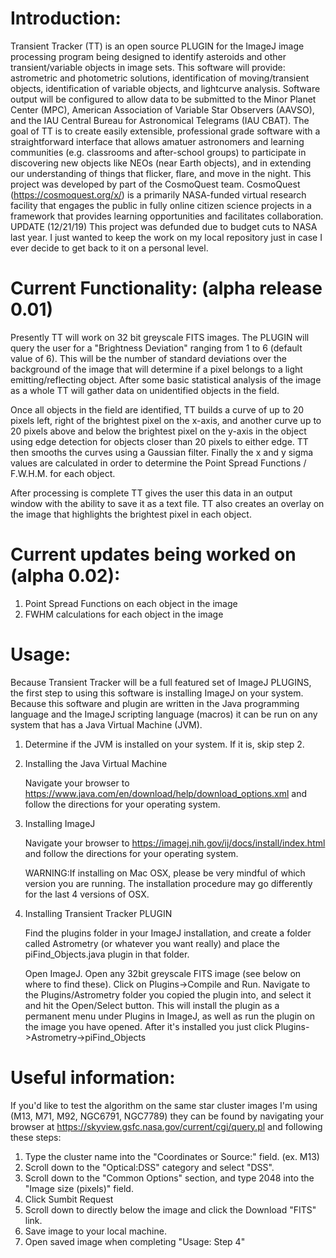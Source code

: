 ﻿# Introduction:

Transient Tracker (TT) is an open source PLUGIN for the ImageJ image processing program being designed to identify asteroids and other transient/variable objects in image sets. This software will provide: astrometric and photometric solutions, identification of moving/transient objects, identification of variable objects, and lightcurve analysis. Software output will be configured to allow data to be submitted to the Minor Planet Center (MPC), American Association of Variable Star Observers (AAVSO), and the IAU Central Bureau for Astronomical Telegrams (IAU CBAT). The goal of TT is to create easily extensible, professional grade software with a straightforward interface that allows amatuer astronomers and learning communities (e.g. classrooms and after-school groups) to participate in discovering new objects like NEOs (near Earth objects), and in extending our understanding of things that flicker, flare, and move in the night. This project was developed by part of the CosmoQuest team. CosmoQuest (https://cosmoquest.org/x/) is a primarily NASA-funded virtual research facility that engages the public in fully online citizen science projects in a framework that provides learning opportunities and facilitates collaboration. UPDATE (12/21/19) This project was defunded due to budget cuts to NASA last year. I just wanted to keep the work on my local repository just in case I ever decide to get back to it on a personal level.

# Current Functionality: (alpha release 0.01)

Presently TT will work on 32 bit greyscale FITS images. The PLUGIN will query the user for a "Brightness Deviation" ranging from 1 to 6 (default value of 6). This will be the number of standard deviations over the background of the image that will determine if a pixel belongs to a light emitting/reflecting object. After some basic statistical analysis of the image as a whole TT will gather data on unidentified objects in the field.

Once all objects in the field are identified, TT builds a curve of up to 20 pixels left, right of the brightest pixel on the x-axis, and another curve up to 20 pixels above and below the brightest pixel on the y-axis in the object using edge detection for objects closer than 20 pixels to either edge. TT then smooths the curves using a Gaussian filter. Finally the x and y sigma values are calculated in order to determine the Point Spread Functions / F.W.H.M. for each object.

After processing is complete TT gives the user this data in an output window with the ability to save it as a text file. TT also creates an overlay on the image that highlights the brightest pixel in each object.

# Current updates being worked on (alpha 0.02):

1. Point Spread Functions on each object in the image
2. FWHM calculations for each object in the image

# Usage:

Because Transient Tracker will be a full featured set of ImageJ PLUGINS, the first step to using this software is installing ImageJ on your system. Because this software and plugin are written in the Java programming language and the ImageJ scripting language (macros) it can be run on any system that has a Java Virtual Machine (JVM).

1. Determine if the JVM is installed on your system. If it is, skip step 2.

2. Installing the Java Virtual Machine

   Navigate your browser to https://www.java.com/en/download/help/download_options.xml and follow the directions for your operating system.

3. Installing ImageJ

   Navigate your browser to https://imagej.nih.gov/ij/docs/install/index.html and follow the directions for your operating system.

   WARNING:If installing on Mac OSX, please be very mindful of which version you are running. The installation procedure may go differently for the last 4 versions of OSX.

4. Installing Transient Tracker PLUGIN

   Find the plugins folder in your ImageJ installation, and create a folder called Astrometry (or whatever you want really) and place the piFind_Objects.java plugin in that folder.

   Open ImageJ. Open any 32bit greyscale FITS image (see below on where to find these). Click on Plugins->Compile and Run. Navigate to the Plugins/Astrometry folder you copied the plugin into, and select it and hit the Open/Select button. This will install the plugin as a permanent menu under Plugins in ImageJ, as well as run the plugin on the image you have opened. After it's installed you just click Plugins->Astrometry->piFind_Objects

# Useful information:

If you'd like to test the algorithm on the same star cluster images I'm using (M13, M71, M92, NGC6791, NGC7789) they can be found by navigating your browser at https://skyview.gsfc.nasa.gov/current/cgi/query.pl and following these steps:

1. Type the cluster name into the "Coordinates or Source:" field. (ex. M13)
2. Scroll down to the "Optical:DSS" category and select "DSS".
3. Scroll down to the "Common Options" section, and type 2048 into the "Image size (pixels)" field.
4. Click Sumbit Request
5. Scroll down to directly below the image and click the Download "FITS" link.
6. Save image to your local machine.
7. Open saved image when completing "Usage: Step 4"
